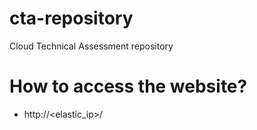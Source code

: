 # cta-repository
Cloud Technical Assessment repository 



# How to access the website?

- http://<elastic_ip>/
